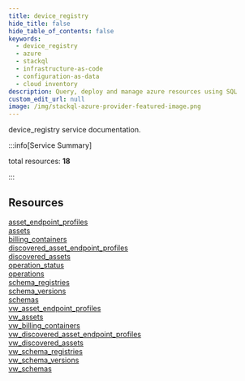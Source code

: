 ```yaml
---
title: device_registry
hide_title: false
hide_table_of_contents: false
keywords:
  - device_registry
  - azure
  - stackql
  - infrastructure-as-code
  - configuration-as-data
  - cloud inventory
description: Query, deploy and manage azure resources using SQL
custom_edit_url: null
image: /img/stackql-azure-provider-featured-image.png
---
```


device_registry service documentation.

:::info[Service Summary]

total resources: __18__  

:::

## Resources
<div class="row">
<div class="providerDocColumn">
<a href="/services/device_registry/asset_endpoint_profiles/">asset_endpoint_profiles</a><br />
<a href="/services/device_registry/assets/">assets</a><br />
<a href="/services/device_registry/billing_containers/">billing_containers</a><br />
<a href="/services/device_registry/discovered_asset_endpoint_profiles/">discovered_asset_endpoint_profiles</a><br />
<a href="/services/device_registry/discovered_assets/">discovered_assets</a><br />
<a href="/services/device_registry/operation_status/">operation_status</a><br />
<a href="/services/device_registry/operations/">operations</a><br />
<a href="/services/device_registry/schema_registries/">schema_registries</a><br />
<a href="/services/device_registry/schema_versions/">schema_versions</a>
</div>
<div class="providerDocColumn">
<a href="/services/device_registry/schemas/">schemas</a><br />
<a href="/services/device_registry/vw_asset_endpoint_profiles/">vw_asset_endpoint_profiles</a><br />
<a href="/services/device_registry/vw_assets/">vw_assets</a><br />
<a href="/services/device_registry/vw_billing_containers/">vw_billing_containers</a><br />
<a href="/services/device_registry/vw_discovered_asset_endpoint_profiles/">vw_discovered_asset_endpoint_profiles</a><br />
<a href="/services/device_registry/vw_discovered_assets/">vw_discovered_assets</a><br />
<a href="/services/device_registry/vw_schema_registries/">vw_schema_registries</a><br />
<a href="/services/device_registry/vw_schema_versions/">vw_schema_versions</a><br />
<a href="/services/device_registry/vw_schemas/">vw_schemas</a>
</div>
</div>